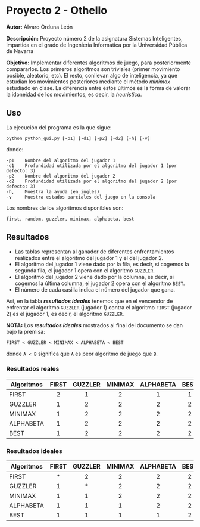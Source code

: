 # Proyecto 2 - Othello

**Autor:** Álvaro Orduna León

**Descripción:** Proyecto número 2 de la asignatura Sistemas Inteligentes, impartida en el grado de Ingeniería Informatica por la Universidad Pública de Navarra

**Objetivo:** Implementar diferentes algoritmos de juego, para posteriormente compararlos. Los primeros algoritmos son triviales (primer movimiento posible, aleatorio, etc). El resto, conllevan algo de inteligencia, ya que estudian los movimientos posteriores mediante el método *minimax* estudiado en clase. La diferencia entre estos últimos es la forma de valorar la idoneidad de los movimientos, es decir, la *heurística*.

## Uso

La ejecución del programa es la que sigue:

    python python_gui.py [-p1] [-d1] [-p2] [-d2] [-h] [-v]

donde:

    -p1    Nombre del algoritmo del jugador 1
    -d1    Profundidad utilizada por el algoritmo del jugador 1 (por defecto: 3)
    -p2    Nombre del algoritmo del jugador 2
    -d2    Profundidad utilizada por el algoritmo del jugador 2 (por defecto: 3)
    -h,    Muestra la ayuda (en inglés)
    -v     Muestra estados parciales del juego en la consola

Los nombres de los algoritmos disponibles son:

    first, random, guzzler, minimax, alphabeta, best

## Resultados

* Las tablas representan al ganador de diferentes enfrentamientos realizados entre el algoritmo del jugador 1 y el del jugador 2.
* El algoritmo del jugador 1 viene dado por la fila, es decir, si cogemos la segunda fila, el jugador 1 opera con el algoritmo `GUZZLER`.
* El algoritmo del jugador 2 viene dado por la columna, es decir, si cogemos la última columna, el jugador 2 opera con el algoritmo `BEST`.
* El número de cada casilla indica el número del jugador que gana.

Así, en la tabla *__resultados ideales__* tenemos que en el vencendor de enfrentar el algoritmo `GUZZLER` (jugador 1) contra el algoritmo `FIRST` (jugador 2) es el jugador 1, es decir, el algoritmo `GUZZLER`.

**NOTA:** Los *__resultados ideales__* mostrados al final del documento se dan bajo la premisa:

`FIRST < GUZZLER < MINIMAX < ALPHABETA < BEST`

donde `A < B` significa que `A` es peor algoritmo de juego que `B`.

### Resultados reales

| Algoritmos | FIRST | GUZZLER | MINIMAX | ALPHABETA | BEST |
|------------|:-----:|:-------:|:-------:|:---------:|:----:|
| FIRST      | 2 | 1 | 2 | 1 | 1 |
| GUZZLER    | 1 | 2 | 2 | 2 | 2 |
| MINIMAX    | 1 | 2 | 2 | 2 | 2 |
| ALPHABETA  | 1 | 2 | 2 | 2 | 2 |
| BEST       | 1 | 2 | 2 | 2 | 2 |

### Resultados ideales

| Algoritmos | FIRST | GUZZLER | MINIMAX | ALPHABETA | BEST |
|------------|:-----:|:-------:|:-------:|:---------:|:----:|
| FIRST      | * | 2 | 2 | 2 | 2 |
| GUZZLER    | 1 | * | 2 | 2 | 2 |
| MINIMAX    | 1 | 1 | 2 | 2 | 2 |
| ALPHABETA  | 1 | 1 | 1 | 2 | 2 |
| BEST       | 1 | 1 | 1 | 1 | 2 |
